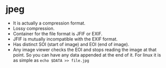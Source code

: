 # jpeg

- It is actually a compression format.
- Lossy compression.
- Container for the file format is JFIF or EXIF.
- JFIF is mutually incompatible with the EXIF format.
- Has distinct SOI (start of image) and EOI (end of image).
- Any image viewer checks the EOI and stops reading the image at that point. So you can have any data appended at the end of it. For linux it is as simple as `echo $DATA >> file.jpg`
